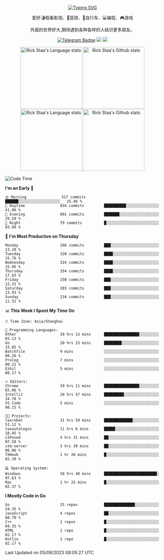 <div align="center"> 

[![Typing SVG](https://readme-typing-svg.herokuapp.com?size=25&duration=2500&color=eeeeee&vCenter=true&width=200&height=40&lines=Hi+there+%F0%9F%91%8B%F0%9F%8F%BB;I'm+DanBai)](https://git.io/typing-svg)

爱好:🎬观看影视、🏀篮球、🚴自行车、💻编程、🎮游戏

外面的世界好大,期待遇到各种各样的人结识更多朋友。

[![Telegram Badge](https://img.shields.io/badge/-Telegram-blue?style=flat&logo=Telegram&logoColor=white)](https://t.me/danbai9420) 
[![](https://img.shields.io/badge/-Blog-brightgreen?style=flat&logo=Blogger&logoColor=white)](https://p00q.cn)
[![](https://img.shields.io/badge/-Email-red?style=flat&logo=Mail.Ru&logoColor=white)](mailto:danbai@88.com)
</div>

<!-- Light Mode -->
<div align="center"> 
<a href="https://github.com/anuraghazra/github-readme-stats#gh-light-mode-only">
<img height=200 src="https://github-readme-stats.vercel.app/api/top-langs/?username=danbai225&layout=compact&langs_count=10&hide_border=1&role=OWNER,COLLABORATOR#gh-light-mode-only" alt="Rick Staa's Language stats" />
</a>
<a href="https://github.com/anuraghazra/github-readme-stats#gh-light-mode-only">
<img height=200 src="https://github-readme-stats.vercel.app/api?username=danbai225&show_icons=true&count_private=true&line_height=28&hide_border=1&include_all_commits=true&card_width=450&role=OWNER,COLLABORATOR&exclude_repo=github-readme-stats#gh-light-mode-only" alt="Rick Staa's Github stats" />
</a>
</div>

<!-- Dark Mode -->
<div align="center"> 
<a href="https://github.com/anuraghazra/github-readme-stats#gh-dark-mode-only">
<img height=200 src="https://github-readme-stats.vercel.app/api/top-langs/?username=danbai225&layout=compact&langs_count=10&hide_border=1&role=OWNER,COLLABORATOR&theme=github_dark#gh-dark-mode-only" alt="Rick Staa's Language stats" />
</a>
<a href="https://github.com/anuraghazra/github-readme-stats#gh-dark-mode-only">
<img height=200 src="https://github-readme-stats.vercel.app/api?username=danbai225&show_icons=true&count_private=true&line_height=28&hide_border=1&include_all_commits=true&card_width=450&role=OWNER,COLLABORATOR&exclude_repo=github-readme-stats&theme=github_dark#gh-dark-mode-only" alt="Rick Staa's Github stats" />
</a>
</div>

<!--START_SECTION:waka-->
![Code Time](http://img.shields.io/badge/Code%20Time-1%2C035%20hrs%2046%20mins-blue)

**I'm an Early 🐤** 

```text
🌞 Morning                517 commits         ██████░░░░░░░░░░░░░░░░░░░   25.46 % 
🌆 Daytime                834 commits         ██████████░░░░░░░░░░░░░░░   41.06 % 
🌃 Evening                601 commits         ███████░░░░░░░░░░░░░░░░░░   29.59 % 
🌙 Night                  79 commits          █░░░░░░░░░░░░░░░░░░░░░░░░   03.89 % 
```
📅 **I'm Most Productive on Thursday** 

```text
Monday                   266 commits         ███░░░░░░░░░░░░░░░░░░░░░░   13.10 % 
Tuesday                  320 commits         ████░░░░░░░░░░░░░░░░░░░░░   15.76 % 
Wednesday                324 commits         ████░░░░░░░░░░░░░░░░░░░░░   15.95 % 
Thursday                 354 commits         ████░░░░░░░░░░░░░░░░░░░░░   17.43 % 
Friday                   250 commits         ███░░░░░░░░░░░░░░░░░░░░░░   12.31 % 
Saturday                 283 commits         ███░░░░░░░░░░░░░░░░░░░░░░   13.93 % 
Sunday                   234 commits         ███░░░░░░░░░░░░░░░░░░░░░░   11.52 % 
```


📊 **This Week I Spent My Time On** 

```text
🕑︎ Time Zone: Asia/Shanghai

💬 Programming Languages: 
Other                    39 hrs 13 mins      ████████████████░░░░░░░░░   65.13 % 
Go                       20 hrs 23 mins      ████████░░░░░░░░░░░░░░░░░   33.85 % 
Batchfile                9 mins              ░░░░░░░░░░░░░░░░░░░░░░░░░   00.26 % 
Prolog                   7 mins              ░░░░░░░░░░░░░░░░░░░░░░░░░   00.21 % 
Ezhil                    5 mins              ░░░░░░░░░░░░░░░░░░░░░░░░░   00.17 % 

🔥 Editors: 
Chrome                   39 hrs 11 mins      ████████████████░░░░░░░░░   65.06 % 
IntelliJ                 20 hrs 57 mins      █████████░░░░░░░░░░░░░░░░   34.78 % 
VS Code                  5 mins              ░░░░░░░░░░░░░░░░░░░░░░░░░   00.15 % 

🐱‍💻 Projects: 
taxrobot                 31 hrs 59 mins      █████████████░░░░░░░░░░░░   53.12 % 
taxautologin             11 hrs 6 mins       █████░░░░░░░░░░░░░░░░░░░░   18.45 % 
LSPosed                  4 hrs 31 mins       ██░░░░░░░░░░░░░░░░░░░░░░░   07.50 % 
stm-server               3 hrs 39 mins       ██░░░░░░░░░░░░░░░░░░░░░░░   06.06 % 
TXHook                   1 hr 26 mins        █░░░░░░░░░░░░░░░░░░░░░░░░   02.39 % 

💻 Operating System: 
Windows                  58 hrs 48 mins      ████████████████████████░   97.63 % 
Mac                      1 hr 25 mins        █░░░░░░░░░░░░░░░░░░░░░░░░   02.37 % 
```

**I Mostly Code in Go** 

```text
Go                       25 repos            ██████████████░░░░░░░░░░░   54.35 % 
JavaScript               4 repos             ██░░░░░░░░░░░░░░░░░░░░░░░   08.70 % 
C++                      2 repos             █░░░░░░░░░░░░░░░░░░░░░░░░   04.35 % 
HTML                     1 repo              █░░░░░░░░░░░░░░░░░░░░░░░░   02.17 % 
Kotlin                   1 repo              █░░░░░░░░░░░░░░░░░░░░░░░░   02.17 % 
```




 Last Updated on 05/09/2023 08:05:27 UTC
<!--END_SECTION:waka-->

